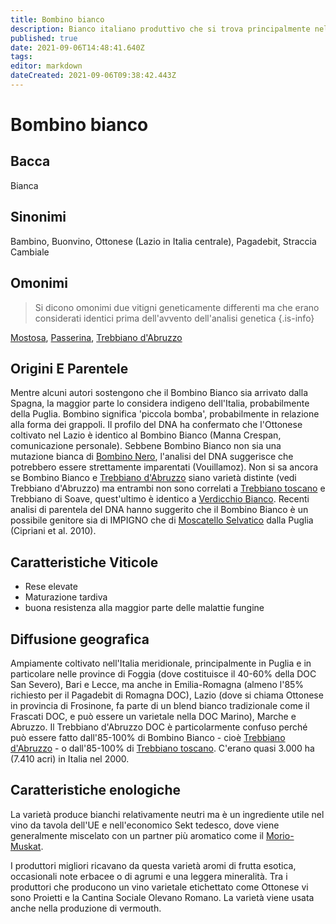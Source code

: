 ```yaml
---
title: Bombino bianco
description: Bianco italiano produttivo che si trova principalmente nel sud e si distingue solo raramente.
published: true
date: 2021-09-06T14:48:41.640Z
tags: 
editor: markdown
dateCreated: 2021-09-06T09:38:42.443Z
---
```


# Bombino bianco

## Bacca
Bianca

## Sinonimi
Bambino, Buonvino, Ottonese (Lazio in Italia centrale), Pagadebit, Straccia Cambiale

## Omonimi
> Si dicono omonimi due vitigni geneticamente differenti ma che erano considerati identici prima dell'avvento dell'analisi genetica
{.is-info}

[Mostosa](/vitigni/bacca-bianca/mostosa), [Passerina](/vitigni/bacca-bianca/passerina), [Trebbiano d'Abruzzo](/vitigni/Italia/bacca-bianca/trebbiano-d-abruzzo)

## Origini E Parentele

Mentre alcuni autori sostengono che il Bombino Bianco sia arrivato dalla Spagna, la maggior parte lo considera indigeno dell'Italia, probabilmente della Puglia. Bombino significa 'piccola bomba', probabilmente in relazione alla forma dei grappoli. Il profilo del DNA ha confermato che l'Ottonese coltivato nel Lazio è identico al Bombino Bianco (Manna Crespan, comunicazione personale). Sebbene Bombino Bianco non sia una mutazione bianca di [Bombino Nero](/vitigni/bacca-nera/bombino-nero), l'analisi del DNA suggerisce che potrebbero essere strettamente imparentati (Vouillamoz). Non si sa ancora se Bombino Bianco e  [Trebbiano d'Abruzzo](/vitigni/Italia/bacca-bianca/trebbiano-d-abruzzo) siano varietà distinte (vedi Trebbiano d'Abruzzo) ma entrambi non sono correlati a  [Trebbiano toscano](/vitigni/Italia/bacca-bianca/trebbiano-toscano) e Trebbiano di Soave, quest'ultimo è identico a [Verdicchio Bianco](/vitigni/Italia/bacca-bianca/verdicchio-bianco). Recenti analisi di parentela del DNA hanno suggerito che il Bombino Bianco è un possibile genitore sia di IMPIGNO che di [Moscatello Selvatico](/vitigni/bacca-bianca/moscatello-selvatico) dalla Puglia (Cipriani et al. 2010).

## Caratteristiche Viticole

- Rese elevate 
- Maturazione tardiva 
- buona resistenza alla maggior parte delle malattie fungine

## Diffusione geografica

Ampiamente coltivato nell'Italia meridionale, principalmente in Puglia e in particolare nelle province di Foggia (dove costituisce il 40-60% della DOC San Severo), Bari e Lecce, ma anche in Emilia-Romagna (almeno l'85% richiesto per il Pagadebit di Romagna DOC), Lazio (dove si chiama Ottonese in provincia di Frosinone, fa parte di un blend bianco tradizionale come il Frascati DOC, e può essere un varietale nella DOC Marino), Marche e Abruzzo. Il Trebbiano d'Abruzzo DOC è particolarmente confuso perché può essere fatto dall'85-100% di Bombino Bianco - cioè [Trebbiano d'Abruzzo](/vitigni/Italia/bacca-bianca/trebbiano-d-abruzzo) - o dall'85-100% di [Trebbiano toscano](/vitigni/Italia/bacca-bianca/trebbiano-toscano). C'erano quasi 3.000 ha (7.410 acri) in Italia nel 2000. 

## Caratteristiche enologiche
La varietà produce bianchi relativamente neutri ma è un ingrediente utile nel vino da tavola dell'UE e nell'economico Sekt tedesco, dove viene generalmente miscelato con un partner più aromatico come il [Morio-Muskat](/vitigni/bacca-bianca/morio-muskat).

I produttori migliori ricavano da questa varietà aromi di frutta esotica, occasionali note erbacee o di agrumi e una leggera mineralità. Tra i produttori che producono un vino varietale etichettato come Ottonese vi sono Proietti e la Cantina Sociale Olevano Romano. La varietà viene usata anche nella produzione di vermouth. 